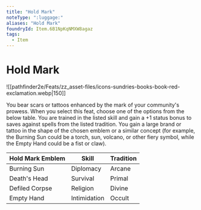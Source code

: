 ```yaml
---
title: "Hold Mark"
noteType: ":luggage:"
aliases: "Hold Mark"
foundryId: Item.6B1NpKqNMXW8agaz
tags:
  - Item
---
```


# Hold Mark
![[pathfinder2e/Feats/zz_asset-files/icons-sundries-books-book-red-exclamation.webp|150]]

You bear scars or tattoos enhanced by the mark of your community's prowess. When you select this feat, choose one of the options from the below table. You are trained in the listed skill and gain a +1 status bonus to saves against spells from the listed tradition. You gain a large brand or tattoo in the shape of the chosen emblem or a similar concept (for example, the Burning Sun could be a torch, sun, volcano, or other fiery symbol, while the Empty Hand could be a fist or claw).

| Hold Mark Emblem | Skill | Tradition |
| --- | --- | --- |
| Burning Sun | Diplomacy | Arcane |
| Death's Head | Survival | Primal |
| Defiled Corpse | Religion | Divine |
| Empty Hand | Intimidation | Occult |
